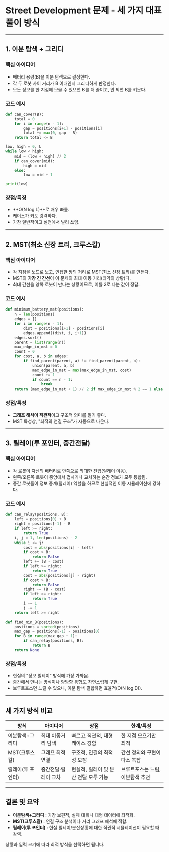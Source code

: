 # Street Development 문제 - 세 가지 대표 풀이 방식

---

## 1. 이분 탐색 + 그리디

### 핵심 아이디어
- 배터리 용량(B)을 이분 탐색으로 결정한다.
- 각 두 로봇 사이 거리가 B 이내인지 그리디하게 판정한다.
- 모든 정보를 한 지점에 모을 수 있으면 B를 더 줄이고, 안 되면 B를 키운다.

### 코드 예시
```python
def can_cover(B):
    total = 0
    for i in range(n - 1):
        gap = positions[i+1] - positions[i]
        total += max(0, gap - B)
    return total <= B

low, high = 0, L
while low < high:
    mid = (low + high) // 2
    if can_cover(mid):
        high = mid
    else:
        low = mid + 1

print(low)
```

### 장점/특징
- **O(N log L)**로 매우 빠름.
- 케이스가 커도 강력하다.
- 가장 일반적이고 실전에서 널리 쓰임.

---

## 2. MST(최소 신장 트리, 크루스칼)

### 핵심 아이디어
- 각 지점을 노드로 보고, 인접한 쌍의 거리로 MST(최소 신장 트리)를 만든다.
- MST의 **가장 긴 간선**이 이 문제의 최대 이동 거리(최악의 상황)다.
- 최대 간선을 양쪽 로봇이 만나는 상황이므로, 이를 2로 나눈 값이 정답.

### 코드 예시
```python
def minimum_battery_mst(positions):
    n = len(positions)
    edges = []
    for i in range(n - 1):
        dist = positions[i+1] - positions[i]
        edges.append((dist, i, i+1))
    edges.sort()
    parent = list(range(n))
    max_edge_in_mst = 0
    count = 0
    for cost, a, b in edges:
        if find_parent(parent, a) != find_parent(parent, b):
            union(parent, a, b)
            max_edge_in_mst = max(max_edge_in_mst, cost)
            count += 1
            if count == n - 1:
                break
    return (max_edge_in_mst + 1) // 2 if max_edge_in_mst % 2 == 1 else max_edge_in_mst // 2
```

### 장점/특징
- **그래프 해석이 직관적**이고 구조적 의미를 알기 좋다.
- MST 특성상, "최적의 연결 구조"가 자동으로 나온다.

---

## 3. 릴레이(투 포인터, 중간전달)

### 핵심 아이디어
- 각 로봇이 자신의 배터리로 안쪽으로 최대한 진입(릴레이 이동).
- 왼쪽/오른쪽 로봇이 중앙에서 겹치거나 교차하는 순간 정보가 모두 통합됨.
- 중간 로봇들이 정보 중계(릴레이) 역할을 하므로 현실적인 이동 시뮬레이션에 강하다.

### 코드 예시
```python
def can_relay(positions, B):
    left = positions[0] + B
    right = positions[-1] - B
    if left >= right:
        return True
    i, j = 1, len(positions) - 2
    while i <= j:
        cost = abs(positions[i] - left)
        if cost > B:
            return False
        left += (B - cost)
        if left >= right:
            return True
        cost = abs(positions[j] - right)
        if cost > B:
            return False
        right -= (B - cost)
        if left >= right:
            return True
        i += 1
        j -= 1
    return left >= right

def find_min_B(positions):
    positions = sorted(positions)
    max_gap = positions[-1] - positions[0]
    for B in range(max_gap + 1):
        if can_relay(positions, B):
            return B
    return None
```

### 장점/특징
- 현실의 "정보 릴레이" 방식에 가장 가까움.
- 중간에서 만나는 방식이나 양방향 통합도 자연스럽게 구현.
- 브루트포스면 느릴 수 있으나, 이분 탐색 결합하면 효율적(O(N log D)).

---

## 세 가지 방식 비교

| 방식               | 아이디어                    | 장점                                   | 한계/특징                       |
|--------------------|----------------------------|----------------------------------------|----------------------------------|
| 이분탐색+그리디    | 최대 이동거리 탐색          | 빠르고 직관적, 대형 케이스 강함        | 한 지점 모으기만 최적            |
| MST(크루스칼)      | 그래프 최적 연결            | 구조적, 연결의 최적성 보장             | 간선 정의와 구현이 다소 복잡      |
| 릴레이(투 포인터)  | 중간전달·릴레이 교차        | 현실적, 릴레이 및 분산 전달 모두 가능   | 브루트포스는 느림, 이분탐색 추천  |

---

## 결론 및 요약

- **이분탐색+그리디** : 가장 보편적, 실제 대회나 대형 데이터에 최적화.
- **MST(크루스칼)** : 연결 구조 분석이나 거리 그래프 해석에 적합.
- **릴레이(투 포인터)** : 현실 릴레이/분산상황에 대한 직관적 시뮬레이션이 필요할 때 강력.

상황과 입력 크기에 따라 최적 방식을 선택하면 됩니다.
